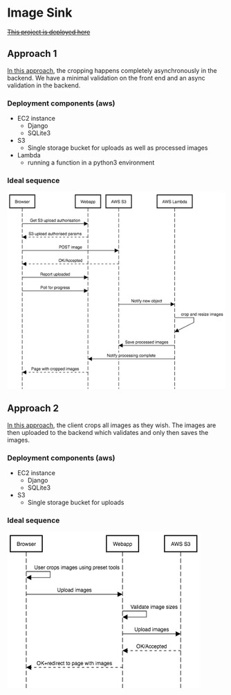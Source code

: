 # Image Sink
~~[This project is deployed here](http://13.235.232.147/gallery/)~~

## Approach 1

[In this approach](http://ec2-15-206-14-176.ap-south-1.compute.amazonaws.com/uploader/), the cropping happens completely asynchronously in the backend. We have a minimal validation on the front end and an async validation in the backend.

### Deployment components (aws)
- EC2 instance
  - Django
  - SQLite3
- S3
  - Single storage bucket for uploads as well as processed images
- Lambda 
  - running a function in a python3 environment

### Ideal sequence
![Sequence diagram](docs/sequence1.png)

## Approach 2

[In this approach](http://ec2-15-206-14-176.ap-south-1.compute.amazonaws.com/uploader/precropped), the client crops all images as they wish. The images are then uploaded to the backend which validates and only then saves the images.

### Deployment components (aws)
- EC2 instance
  - Django
  - SQLite3
- S3
  - Single storage bucket for uploads
  
### Ideal sequence
![Sequence diagram](docs/sequence2.png)

